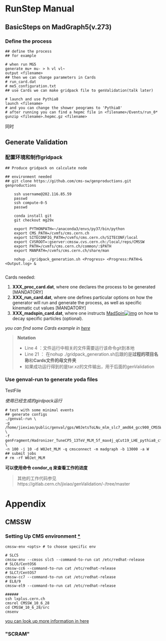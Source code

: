 # RunStep Manual

## BasicSteps on MadGraph5(v.273)

### Define the process

```shell
## define the process 
## for example

# when run MG5
generate mu+ mu- > h vl vl~
output <filename>
## then we can change parameters in Cards
# run_card.dat
# me5_configuration.txt
## use Cards we can make gridpack file to genValidation(talk later)

# launch and use Pythia8 
launch <filename>
# and you can change the shower peograms to 'Pythia8'
# after running you can find a hepmc file in <filename>/Events/run_0*
gunzip <filename>.hepmc.gz <filename>

```

同时



## Generate Validation

### 配置环境和制作gridpack

```shell
## Produce gridpack on calculate node

## environment needed
## git clone https://github.com/cms-sw/genproductions.git genproductions

    ssh username@202.116.85.59
    passwd
    ssh compute-0-5
    passwd
    
    conda install git
    git checkout mg29x
    
    export PYTHONPATH=~/anaconda3/envs/py37/bin/python
    export CMS_PATH=/cvmfs/cms.cern.ch
    export SITECONFIG_PATH=/cvmfs/cms.cern.ch/SITECONF/local
    export CVSROOT=:gserver:cmssw.cvs.cern.ch:/local/reps/CMSSW
    export PATH=/cvmfs/cms.cern.ch/common/:$PATH
    export MANPATH=/cvmfs/cms.cern.ch/share/man
    
    nohup ./gridpack_generation.sh <Progress> <Progress:PATH>& <Output.log> &
    
```

Cards needed:

1. **XXX_proc_card.dat**, where one declares the process to be generated [MANDATORY]
2. **XXX_run_card.dat**, where one defines particular options on how the generator will run and generate the process, as well as specific kinematic cut values [MANDATORY]
3. **XXX_madspin_card.dat**, where one instructs [MadSpin![img](https://twiki.cern.ch/twiki/pub/TWiki/TWikiDocGraphics/external-link.gif)](https://cp3.irmp.ucl.ac.be/projects/madgraph/wiki/MadSpin) on how to decay specific particles (optional).

*you can find some Cards example in [here](https://github.com/cms-sw/genproductions/tree/master/bin/MadGraph5_aMCatNLO/cards)*

> **Notation**
>
> - Line 4 ：文件运行中相关的文件需要运行该命令git到本地
> - Line 21 ： 在nohup ./gridpack_generation.sh后跟的是**过程的项目名称**和**Cards文件的母文件夹**
> - 如果成功运行得到的是tar.xz的文件输出，用于后面的genValidation

### Use genval-run to generate yoda files

TestFile

*使用已经生成的girdpack运行*

```shell
# test with some minimal events
## generate configs
./genval-run \
-g /home/jiexiao/public/genval/gps/W0JetsToLNu_mlm_slc7_amd64_gcc900_CMSSW_12_0_2_tarball.tar.xz \
-f genFragment/Hadronizer_TuneCP5_13TeV_MLM_5f_max4j_qCut19_LHE_pythia8_cff.py \
-n 100 -j 10 -d W0Jet_MLM -q cmsconnect -m madgraph -b 13000 -a W
## submit jobs
# rm -rf W0Jet_MLM
```

**可以使用命令 condor_q 来查看工作的进度**

> 其他的工作代码参见https://gitlab.cern.ch/jixiao/genValidation/-/tree/master

# Appendix

## **CMSSW**

### Setting Up CMS environment [*](http://cms-sw.github.io/singularity.html)

```shell
cmssw-env <opts> # to choose specific env

# SLC5
cmssw-env --cmsos slc5 --command-to-run cat /etc/redhat-release
# SLC6/CentOS6
cmssw-cc6 --command-to-run cat /etc/redhat-release
# SLC7/CentOS7
cmssw-cc7 --command-to-run cat /etc/redhat-release
# EL8/9
cmssw-el9 --command-to-run cat /etc/redhat-release

######
ssh lxplus.cern.ch
cmsrel CMSSW_10_6_28
cd CMSSW_10_6_28/src
cmsenv
```

[you can look up more information in here](https://twiki.cern.ch/twiki/bin/view/CMSPublic/WorkBookWhichRelease)

### "SCRAM"

